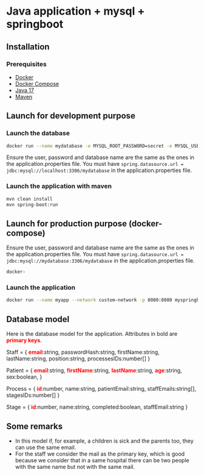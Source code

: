 # Java application + mysql + springboot

## Installation

### Prerequisites

- [Docker](https://www.docker.com/)
- [Docker Compose](https://docs.docker.com/compose/)
- [Java 17](https://www.oracle.com/java/technologies/javase-jdk17-downloads.html)
- [Maven](https://maven.apache.org/download.cgi)

## Launch for development purpose

### Launch the database

```bash
docker run --name mydatabase -e MYSQL_ROOT_PASSWORD=secret -e MYSQL_USER=myuser -e MYSQL_PASSWORD=secret -e MYSQL_DATABASE=mydatabase -e MYSQL_ALLOW_EMPTY_PASSWORD=yes -d -p 3306:3306 mysql:latest
```
Ensure the user, password and database name are the same as the ones in the application.properties file.
You must have `spring.datasource.url = jdbc:mysql://localhost:3306/mydatabase` in the application.properties file.
### Launch the application with maven

```bash
mvn clean install
mvn spring-boot:run
```

## Launch for production purpose (docker-compose)

Ensure the user, password and database name are the same as the ones in the application.properties file.
You must have `spring.datasource.url = jdbc:mysql://mydatabase:3306/mydatabase` in the application.properties file.

```bash
docker-
```

### Launch the application

```bash
docker run --name myapp --network custom-network -p 8080:8080 myspringbootapp
```


## Database model

Here is the database model for the application. Attributes in bold are **<span style="color:red">primary keys</span>**.

Staff = {
	**<span style="color:red">email</span>**:string,
	passwordHash:string,
	firstName:string,
	lastName:string,
	position:string,
	processesIDs:number[]
}

Patient = {
	**<span style="color:red">email</span>**:string,
	**<span style="color:red">firstName</span>**:string,
	**<span style="color:red">lastName</span>**:string,
	**<span style="color:red">age</span>**:string,
	sex:boolean,
}

Process = {
	**<span style="color:red">id</span>**:number,
	name:string,
	patientEmail:string,
	staffEmails:string[],
	stagesIDs:number[]
}

Stage = {
	**<span style="color:red">id</span>**:number,
	name:string,
	completed:boolean,
	staffEmail:string
}

## Some remarks
- In this model if, for example, a children is sick and the parents too, they can use the same email.
- For the staff we consider the mail as the primary key, which is good because we consider that in a same hospital there can be two people with the same name but not with the same mail.